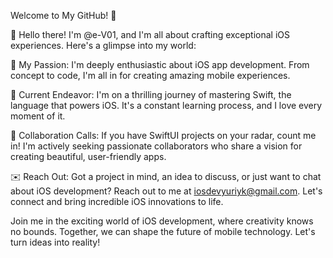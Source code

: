 Welcome to My GitHub! 👋

 🍎 Hello there! I'm @e-V01, and I'm all about crafting exceptional iOS experiences. Here's a glimpse into my world:

📱 My Passion: I'm deeply enthusiastic about iOS app development. From concept to code, I'm all in for creating amazing mobile experiences.

🚀 Current Endeavor: I'm on a thrilling journey of mastering Swift, the language that powers iOS. It's a constant learning process, and I love every moment of it.

🤝 Collaboration Calls: If you have SwiftUI projects on your radar, count me in! I'm actively seeking passionate collaborators who share a vision for creating beautiful, user-friendly apps.

✉️ Reach Out: Got a project in mind, an idea to discuss, or just want to chat about iOS development? 
Reach out to me at iosdevyuriyk@gmail.com. 
Let's connect and bring incredible iOS innovations to life.

Join me in the exciting world of iOS development, where creativity knows no bounds. Together, we can shape the future of mobile technology. Let's turn ideas into reality!
